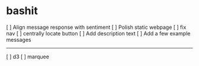 # bashit

[ ] Align message response with sentiment
[ ] Polish static webpage
[ ] fix nav
[ ] centrally locate button
[ ] Add description text
[ ] Add a few example messages

---

[ ] d3
[ ] marquee

